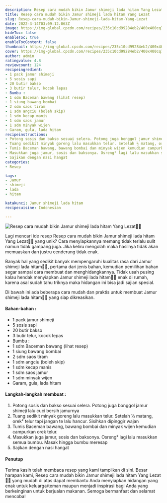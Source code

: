 ```yaml
---
description: Resep cara mudah bikin Jamur shimeji lada hitam Yang Lezat"
title: Resep cara mudah bikin Jamur shimeji lada hitam Yang Lezat
slug: Resep-cara-mudah-bikin-Jamur-shimeji-lada-hitam-Yang-Lezat
date: 2022-3-14T03:09:12.063Z
image: https://img-global.cpcdn.com/recipes/235c10cd99284eb2/400x400cq70/photo.jpg
hideToc: false
enableToc: true
enableTocContent: false
thumbnail: https://img-global.cpcdn.com/recipes/235c10cd99284eb2/400x400cq70/photo.jpg
cover: https://img-global.cpcdn.com/recipes/235c10cd99284eb2/400x400cq70/photo.jpg
author: admin
ratingvalue: 4.8
reviewcount: 124
recipeingredient:
- 1 pack jamur shimeji
- 5 sosis sapi
- 20 butir bakso
- 3 butir telur, kocok lepas
- Bumbu :
- 1 sdm Baceman bawang (lihat resep)
- 1 siung bawang bombai
- 2 sdm saos tiram
- 1 sdm angciu (boleh skip)
- 1 sdm kecap manis
- 1 sdm saos jamur
- 1 sdm minyak wijen
- Garam, gula, lada hitam
recipeinstructions:
- Potong sosis dan bakso sesuai selera. Potong juga bonggol jamur shimeji lalu cuci bersih jamurnya
- Tuang sedikit minyak goreng lalu masukkan telur. Setelah ½ matang, orek² telur tapi jangan te lalu hancur. Sisihkan dipinggir wajan
- Tumis Baceman bawang, bawang bombai dan minyak wijen kemudian campurkan orek telur.
- Masukkan juga jamur, sosis dan baksonya. Osreng² lagi lalu masukkan semua bumbu. Masak hingga bumbu meresap
- Sajikan dengan nasi hangat
categories:
- Resep

tags:
- Jamur
- shimeji
- lada
- hitam

katakunci: Jamur shimeji lada hitam
recipecuisine: Indonesian

---
```


![Resep cara mudah bikin Jamur shimeji lada hitam Yang Lezat👩‍🍳](https://img-global.cpcdn.com/recipes/235c10cd99284eb2/400x400cq70/photo.jpg)

Lagi mencari ide resep Resep cara mudah bikin Jamur shimeji lada hitam Yang Lezat👩‍🍳 yang unik? Cara menyiapkannya memang tidak terlalu sulit namun tidak gampang juga. Jika keliru mengolah maka hasilnya tidak akan memuaskan dan justru cenderung tidak enak.

Banyak hal yang sedikit banyak mempengaruhi kualitas rasa dari Jamur shimeji lada hitam👩‍🍳, pertama dari jenis bahan, kemudian pemilihan bahan segar sampai cara membuat dan menghidangkannya. Tidak usah pusing kalau hendak menyiapkan Jamur shimeji lada hitam👩‍🍳 enak di rumah, karena asal sudah tahu triknya maka hidangan ini bisa jadi sajian spesial.

Di bawah ini ada beberapa cara mudah dan praktis untuk membuat Jamur shimeji lada hitam👩‍🍳 yang siap dikreasikan.

<!--inarticleads1-->

#### Bahan-bahan :

- 1 pack jamur shimeji
- 5 sosis sapi
- 20 butir bakso
- 3 butir telur, kocok lepas
- Bumbu :
- 1 sdm Baceman bawang (lihat resep)
- 1 siung bawang bombai
- 2 sdm saos tiram
- 1 sdm angciu (boleh skip)
- 1 sdm kecap manis
- 1 sdm saos jamur
- 1 sdm minyak wijen
- Garam, gula, lada hitam

<!--inarticleads2-->

#### Langkah-langkah membuat :

1. Potong sosis dan bakso sesuai selera. Potong juga bonggol jamur shimeji lalu cuci bersih jamurnya
1. Tuang sedikit minyak goreng lalu masukkan telur. Setelah ½ matang, orek² telur tapi jangan te lalu hancur. Sisihkan dipinggir wajan
1. Tumis Baceman bawang, bawang bombai dan minyak wijen kemudian campurkan orek telur.
1. Masukkan juga jamur, sosis dan baksonya. Osreng² lagi lalu masukkan semua bumbu. Masak hingga bumbu meresap
1. Sajikan dengan nasi hangat

#### Penutup

Terima kasih telah membaca resep yang kami tampilkan di sini. Besar harapan kami, Resep cara mudah bikin Jamur shimeji lada hitam Yang Lezat👩‍🍳 yang mudah di atas dapat membantu Anda menyiapkan hidangan yang enak untuk keluarga/teman maupun menjadi inspirasi bagi Anda yang berkeinginan untuk berjualan makanan. Semoga bermanfaat dan selamat mencoba!